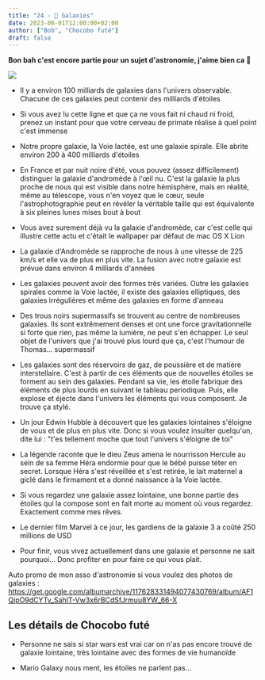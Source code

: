```yaml
---
title: "24 - 🌌 Galaxies"
date: 2023-06-01T12:00:00+02:00
author: ["Bob", "Chocobo futé"]
draft: false
---
```


**Bon bah c'est encore partie pour un sujet d'astronomie, j'aime bien ca 🌌**

![](/img/24.jpg)

- Il y a environ 100 milliards de galaxies dans l'univers observable. Chacune de ces galaxies peut contenir des milliards d'étoiles

- Si vous avez lu cette ligne et que ça ne vous fait ni chaud ni froid, prenez un instant pour que votre cerveau de primate réalise à quel point c'est immense  

- Notre propre galaxie, la Voie lactée, est une galaxie spirale. Elle abrite environ 200 à 400 milliards d'étoiles

- En France et par nuit noire d'été, vous pouvez (assez difficilement) distinguer la galaxie d'andromède à l'œil nu. C'est la galaxie la plus proche de nous qui est visible dans notre hémisphère, mais en réalité, même au télescope, vous n'en voyez que le cœur, seule l'astrophotographie peut en révéler la véritable taille qui est équivalente à six pleines lunes mises bout à bout

- Vous avez surement déjà vu la galaxie d'andromède, car c'est celle qui illustre cette actu et c'était le wallpaper par défaut de mac OS X Lion

- La galaxie d'Andromède se rapproche de nous à une vitesse de 225 km/s et elle va de plus en plus vite. La fusion avec notre galaxie est prévue dans environ 4 milliards d'années

- Les galaxies peuvent avoir des formes très variées. Outre les galaxies spirales comme la Voie lactée, il existe des galaxies elliptiques, des galaxies irrégulières et même des galaxies en forme d'anneau

- Des trous noirs supermassifs se trouvent au centre de nombreuses galaxies. Ils sont extrêmement denses et ont une force gravitationnelle si forte que rien, pas même la lumière, ne peut s'en échapper. Le seul objet de l'univers que j'ai trouvé plus lourd que ça, c'est l'humour de Thomas... supermassif

- Les galaxies sont des réservoirs de gaz, de poussière et de matière interstellaire. C'est à partir de ces éléments que de nouvelles étoiles se forment au sein des galaxies. Pendant sa vie, les étoile fabrique des éléments de plus lourds en suivant le tableau periodique. Puis, elle explose et éjecte dans l'univers les éléments qui vous composent. Je trouve ça stylé.

- Un jour Edwin Hubble à découvert que les galaxies lointaines s'éloigne de vous et de plus en plus vite. Donc si vous voulez insulter quelqu'un, dite lui : "t'es tellement moche que tout l'univers s'éloigne de toi"

- La légende raconte que le dieu Zeus amena le nourrisson Hercule au sein de sa femme Héra endormie pour que le bébé puisse téter en secret. Lorsque Héra s'est réveillée et s'est retirée, le lait maternel a giclé dans le firmament et a donné naissance à la Voie lactée.

- Si vous regardez une galaxie assez lointaine, une bonne partie des étoiles qui la compose sont en fait morte au moment où vous regardez. Exactement comme mes rêves.

- Le dernier film Marvel à ce jour, les gardiens de la galaxie 3 a coûté 250 millions de USD

- Pour finir, vous vivez actuellement dans une galaxie et personne ne sait pourquoi... Donc profiter en pour faire ce qui vous plait.

Auto promo de mon asso d'astronomie si vous voulez des photos de galaxies : https://get.google.com/albumarchive/117628331494077430769/album/AF1QipO9dCYTv_SahIT-Vw3x6rBCdSfJrmuu8YW_66-X

## Les détails de Chocobo futé

- Personne ne sais si star wars est vrai car on n'as pas encore trouvé de galaxie lointaine, très lointaine avec des formes de vie humanoïde

- Mario Galaxy nous ment, les étoiles ne parlent pas...
